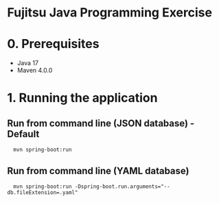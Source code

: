 # Fujitsu Java Programming Exercise

# 0. Prerequisites
 - Java 17
 - Maven 4.0.0

# 1. Running the application
 ## Run from command line (JSON database) - Default
      mvn spring-boot:run
  ## Run from command line (YAML database)
      mvn spring-boot:run -Dspring-boot.run.arguments="--db.fileExtension=.yaml"

 
